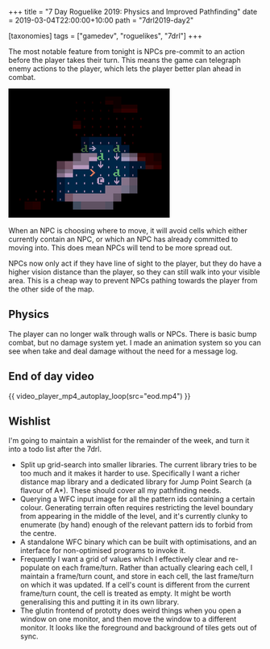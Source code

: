 +++
title = "7 Day Roguelike 2019: Physics and Improved Pathfinding"
date = 2019-03-04T22:00:00+10:00
path = "7drl2019-day2"

[taxonomies]
tags = ["gamedev", "roguelikes", "7drl"]
+++

The most notable feature from tonight is NPCs pre-commit
to an action before the player takes their turn. This
means the game can telegraph enemy actions to the player,
which lets the player better plan ahead in combat.

![a.png](a.png)

When an NPC is choosing where to move, it will avoid cells
which either currently contain an NPC, or which an NPC has
already committed to moving into. This does mean NPCs will tend
to be more spread out.

<!-- more -->

NPCs now only act if they have line of sight
to the player, but they do have a higher vision distance than the player,
so they can still walk into your visible area. This is a cheap way to
prevent NPCs pathing towards the player from the other side of the map.

## Physics

The player can no longer walk through walls or NPCs. There is basic bump
combat, but no damage system yet. I made an animation system so you can see
when take and deal damage without the need for a message log.

## End of day video

{{ video_player_mp4_autoplay_loop(src="eod.mp4") }}

## Wishlist

I'm going to maintain a wishlist for the remainder of the week, and turn it into
a todo list after the 7drl.

- Split up grid-search into smaller libraries. The current library tries to be too much
  and it makes it harder to use. Specifically I want a richer distance map library
  and a dedicated library for Jump Point Search (a flavour of A*). These should cover all my
  pathfinding needs.
- Querying a WFC input image for all the pattern ids containing a certain colour.
  Generating terrain often requires restricting the level boundary from appearing in the
  middle of the level, and it's currently clunky to enumerate (by hand) enough of the relevant
  pattern ids to forbid from the centre.
- A standalone WFC binary which can be built with optimisations, and an interface for non-optimised
  programs to invoke it.
- Frequently I want a grid of values which I effectively clear and re-populate on each frame/turn.
  Rather than actually clearing each cell, I maintain a frame/turn count, and store in each cell,
  the last frame/turn on which it was updated. If a cell's count is different from the current frame/turn
  count, the cell is treated as empty. It might be worth generalising this and putting it in its own
  library.
- The glutin frontend of prototty does weird things when you open a window on one monitor, and then
  move the window to a different monitor. It looks like the foreground and background of tiles gets
  out of sync.
